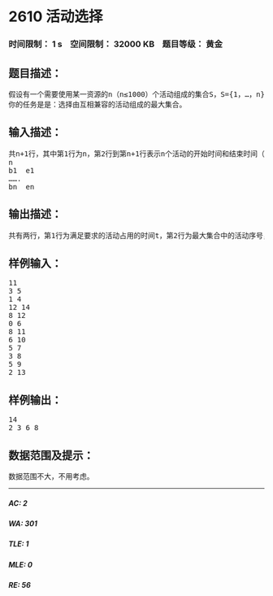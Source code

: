 # 2610 活动选择   
### 时间限制： 1 s&nbsp;&nbsp;&nbsp;&nbsp;空间限制： 32000 KB&nbsp;&nbsp;&nbsp;&nbsp;题目等级： 黄金  
## 题目描述：  

<pre>
假设有一个需要使用某一资源的n（n≤1000）个活动组成的集合S，S={1，…，n}。该资源一次只能被一个活动占有，每一个活动有一个开始时间bi和结束时间ei（bi≤ei）。若bi>ej或者bj>ei，则活动i和活动j兼容。
你的任务是是：选择由互相兼容的活动组成的最大集合。
</pre>
  
  
## 输入描述：  

<pre>
共n+1行，其中第1行为n，第2行到第n+1行表示n个活动的开始时间和结束时间（中间用一个空格隔开），格式为：
n
b1  e1
…….
bn  en
</pre>
  
  
## 输出描述：  

<pre>
共有两行，第1行为满足要求的活动占用的时间t，第2行为最大集合中的活动序号，每个序号之间用一个空格隔开。
</pre>
  
  
## 样例输入：  

<pre>
11
3 5
1 4
12 14
8 12
0 6
8 11
6 10
5 7
3 8
5 9
2 13
</pre>
  
  
## 样例输出：  

<pre>
14
2 3 6 8
</pre>
  
  
## 数据范围及提示：  

<pre>
数据范围不大，不用考虑。
</pre>
  
  
***  

##### AC: 2  
##### WA: 301  
##### TLE: 1  
##### MLE: 0  
##### RE: 56  
